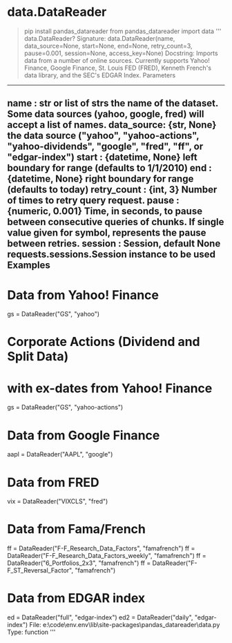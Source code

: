 # data.DataReader
> pip install pandas_datareader
> from pandas_datareader import data
'''
data.DataReader?
Signature: data.DataReader(name, data_source=None, start=None, end=None, retry_count=3, pause=0.001, session=None, access_key=None)
Docstring:
Imports data from a number of online sources.
Currently supports Yahoo! Finance, Google Finance, St. Louis FED (FRED),
Kenneth French's data library, and the SEC's EDGAR Index.
Parameters
----------
name : str or list of strs
    the name of the dataset. Some data sources (yahoo, google, fred) will
    accept a list of names.
data_source: {str, None}
    the data source ("yahoo", "yahoo-actions", "yahoo-dividends",
    "google", "fred", "ff", or "edgar-index")
start : {datetime, None}
    left boundary for range (defaults to 1/1/2010)
end : {datetime, None}
    right boundary for range (defaults to today)
retry_count : {int, 3}
    Number of times to retry query request.
pause : {numeric, 0.001}
    Time, in seconds, to pause between consecutive queries of chunks. If
    single value given for symbol, represents the pause between retries.
session : Session, default None
        requests.sessions.Session instance to be used
Examples
----------
# Data from Yahoo! Finance
gs = DataReader("GS", "yahoo")
# Corporate Actions (Dividend and Split Data)
# with ex-dates from Yahoo! Finance
gs = DataReader("GS", "yahoo-actions")
# Data from Google Finance
aapl = DataReader("AAPL", "google")
# Data from FRED
vix = DataReader("VIXCLS", "fred")
# Data from Fama/French
ff = DataReader("F-F_Research_Data_Factors", "famafrench")
ff = DataReader("F-F_Research_Data_Factors_weekly", "famafrench")
ff = DataReader("6_Portfolios_2x3", "famafrench")
ff = DataReader("F-F_ST_Reversal_Factor", "famafrench")
# Data from EDGAR index
ed = DataReader("full", "edgar-index")
ed2 = DataReader("daily", "edgar-index")
File:      e:\code\env\.env\lib\site-packages\pandas_datareader\data.py
Type:      function
'''